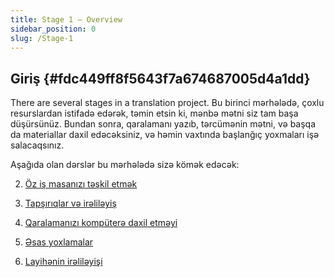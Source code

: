 ```yaml
---
title: Stage 1 – Overview
sidebar_position: 0
slug: /Stage-1
---
```




## **Giriş** {#fdc449ff8f5643f7a674687005d4a1dd}


There are several stages in a translation project. Bu birinci mərhələdə, çoxlu resurslardan istifadə edərək, təmin etsin ki, mənbə mətni siz tam başa düşürsünüz. Bundan sonra, qaralamanı yazıb, tərcümənin mətni, və başqa da materiallar daxil edəcəksiniz, və həmin vaxtında başlanğıç yoxmaları işə salacaqsınız.


Aşağıda olan dərslər bu mərhələdə sizə kömək edəcək:


2. [Öz iş masanızı təşkil etmək](https://sillsdev.github.io/paratext-manual/2.OD)


3. [Tapşırıqlar və irəliləyiş](https://sillsdev.github.io/paratext-manual/3.PP1)


4. [Qaralamanızı kompüterə daxil etməyi](https://sillsdev.github.io/paratext-manual/4.KD)


5. [Əsas yoxlamalar](https://sillsdev.github.io/paratext-manual/5.BC1)


6. [Layihənin irəliləyişi](https://sillsdev.github.io/paratext-manual/6.PP2)

